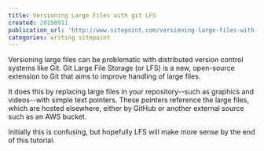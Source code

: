 ```yaml
---
title: Versioning Large Files with git LFS
created: 20150911
publication_url: 'http://www.sitepoint.com/versioning-large-files-with-git-lfs/'
categories: writing sitepoint
---
```


Versioning large files can be problematic with distributed version control systems like Git. Git Large File Storage (or LFS) is a new, open-source extension to Git that aims to improve handling of large files.

It does this by replacing large files in your repository--such as graphics and videos--with simple text pointers. These pointers reference the large files, which are hosted elsewhere, either by GitHub or another external source such as an AWS bucket.

Initially this is confusing, but hopefully LFS will make more sense by the end of this tutorial.
